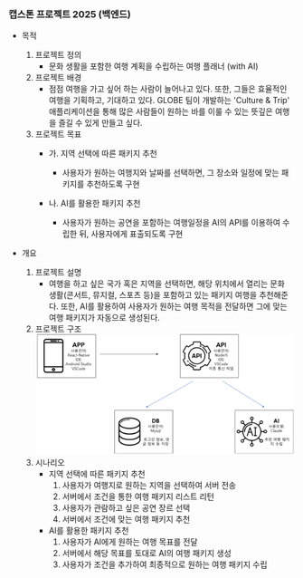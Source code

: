 ### 캡스톤 프로젝트 2025 (백엔드)

* 목적

  1. 프로젝트 정의
      *  문화 생활을 포함한 여행 계획을 수립하는 여행 플래너 (with AI)
  2. 프로젝트 배경
      *  점점 여행을 가고 싶어 하는 사람이 늘어나고 있다. 또한, 그들은 효율적인 여행을 기획하고, 기대하고 있다. GLOBE 팀이 개발하는 'Culture & Trip' 애플리케이션을 통해 많은 사람들이 원하는 바를 이룰 수 있는 뜻깊은 여행을 즐길 수 있게 만들고 싶다.
  3. 프로젝트 목표
      * 가. 지역 선택에 따른 패키지 추천
        - 사용자가 원하는 여행지와 날짜를 선택하면, 그 장소와 일정에 맞는 패키지를 추천하도록 구현

      * 나. AI를 활용한 패키지 추천
        - 사용자가 원하는 공연을 포함하는 여행일정을 AI의 API를 이용하여 수립한 뒤, 사용자에게 표출되도록 구현
* 개요

  1. 프로젝트 설명
      * 여행을 하고 싶은 국가 혹은 지역을 선택하면, 해당 위치에서 열리는 문화 생활(콘서트, 뮤지컬, 스포츠 등)을 포함하고 있는 패키지 여행을 추천해준다. 또한, AI를 활용하여 사용자가 원하는 여행 목적을 전달하면 그에 맞는 여행 패키지가 자동으로 생성된다.
  2. 프로젝트 구조
       ![](image1.png)
  3. 시나리오
      * 지역 선택에 따른 패키지 추천
          1. 사용자가 여행지로 원하는 지역을 선택하여 서버 전송
          2. 서버에서 조건을 통한 여행 패키지 리스트 리턴
          3. 사용자가 관람하고 싶은 공연 장르 선택
          4. 서버에서 조건에 맞는 여행 패키지 추천
      * AI를 활용한 패키지 추천
          1. 사용자가 AI에게 원하는 여행 목표를 전달
          2. 서버에서 해당 목표를 토대로 AI의 여행 패키지 생성
          3. 사용자가 조건을 추가하여 최종적으로 원하는 여행 패키지 수립
